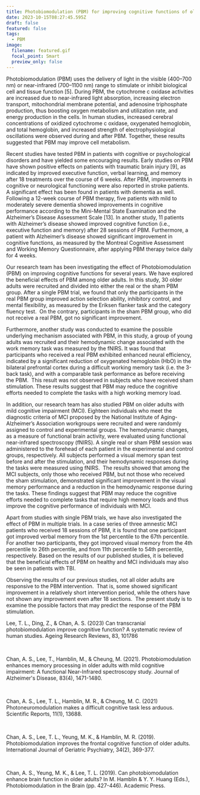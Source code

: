 ```yaml
---
title: Photobiomodulation (PBM) for improving cognitive functions of older adults
date: 2023-10-15T08:27:45.595Z
draft: false
featured: false
tags:
  - PBM
image:
  filename: featured.gif
  focal_point: Smart
  preview_only: false
---
```

Photobiomodulation (PBM) uses the delivery of light in the visible (400–700 nm) or near-infrared (700–1100 nm) range to stimulate or inhibit biological cell and tissue function \[5]. During PBM, the cytochrome c oxidase activities are increased due to near-infrared light absorption, increasing electron transport, mitochondrial membrane potential, and adenosine triphosphate production, thus boosting oxygen metabolism and utilization rate, and energy production in the cells. In human studies, increased cerebral concentrations of oxidized cytochrome c oxidase, oxygenated hemoglobin, and total hemoglobin, and increased strength of electrophysiological oscillations were observed during and after PBM. Together, these results suggested that PBM may improve cell metabolism. 

Recent studies have tested PBM in patients with cognitive or psychological disorders and have yielded some encouraging results. Early studies on PBM have shown positive effects on patients with traumatic brain injury \[9], as indicated by improved executive function, verbal learning, and memory after 18 treatments over the course of 6 weeks. After PBM, improvements in cognitive or neurological functioning were also reported in stroke patients. A significant effect has been found in patients with dementia as well. Following a 12-week course of PBM therapy, five patients with mild to moderately severe dementia showed improvements in cognitive performance according to the Mini-Mental State Examination and the Alzheimer’s Disease Assessment Scale \[13]. In another study, 11 patients with Alzheimer’s disease showed improved cognitive function (i.e., executive function and memory) after 28 sessions of PBM. Furthermore, a patient with Alzheimer’s disease showed significant improvement in cognitive functions, as measured by the Montreal Cognitive Assessment and Working Memory Questionnaire, after applying PBM therapy twice daily for 4 weeks.  

Our research team has been investigating the effect of Photobiomodulation (PBM) on improving cognitive functions for several years. We have explored the beneficial effects of PBM among older adults. In this study, 30 older adults were recruited and divided into either the real or the sham PBM group. After a single PBM trial, we found that only the participants in the real PBM group improved action selection ability, inhibitory control, and mental flexibility, as measured by the Eriksen flanker task and the category fluency test.  On the contrary, participants in the sham PBM group, who did not receive a real PBM, got no significant improvement.

Furthermore, another study was conducted to examine the possible underlying mechanism associated with PBM, in this study, a group of young adults was recruited and their hemodynamic change associated with the work memory task was measured by the fNIRS. It was found that participants who received a real PBM exhibited enhanced neural efficiency, indicated by a significant reduction of oxygenated hemoglobin (HbO) in the bilateral prefrontal cortex during a difficult working memory task (i.e. the 3-back task), and with a comparable task performance as before receiving the PBM.  This result was not observed in subjects who have received sham stimulation. These results suggest that PBM may reduce the cognitive efforts needed to complete the tasks with a high working memory load.  

In addition, our research team has also studied PBM on older adults with mild cognitive impairment (MCI). Eighteen individuals who meet the diagnostic criteria of MCI proposed by the National Institute of Aging-Alzheimer’s Association workgroups were recruited and were randomly assigned to control and experimental groups. The hemodynamic changes, as a measure of functional brain activity, were evaluated using functional near-infrared spectroscopy (fNIRS). A single real or sham PBM session was administered to the forehead of each patient in the experimental and control groups, respectively. All subjects performed a visual memory span test before and after the stimulation, and their hemodynamic responses during the tasks were measured using fNIRS.  The results showed that among the MCI subjects, only those who received PBM, but not those who received the sham stimulation, demonstrated significant improvement in the visual memory performance and a reduction in the hemodynamic response during the tasks. These findings suggest that PBM may reduce the cognitive efforts needed to complete tasks that require high memory loads and thus improve the cognitive performance of individuals with MCI. 

Apart from studies with single PBM trials, we have also investigated the effect of PBM in multiple trials. In a case series of three amnestic MCI patients who received 18 sessions of PBM, it is found that one participant got improved verbal memory from the 1st percentile to the 67th percentile. For another two participants, they got improved visual memory from the 4th percentile to 26th percentile, and from 11th percentile to 54th percentile, respectively. Based on the results of our published studies, it is believed that the beneficial effects of PBM on healthy and MCI individuals may also be seen in patients with TBI. 

Observing the results of our previous studies, not all older adults are responsive to the PBM intervention.  That is, some showed significant improvement in a relatively short intervention period, while the others have not shown any improvement even after 18 sections.  The present study is to examine the possible factors that may predict the response of the PBM stimulation.



Lee, T. L., Ding, Z., & Chan, A. S. (2023) Can transcranial photobiomodulation improve cognitive function? A systematic review of human studies. Ageing Research Reviews, 83, 101786

 

Chan, A. S., Lee, T., Hamblin, M., & Cheung, M. (2021). Photobiomodulation enhances memory processing in older adults with mild cognitive impairment: A functional Near-Infrared spectroscopy study. Journal of Alzheimer's Disease, 83(4), 1471-1480. 

​

Chan, A. S., Lee, T. L., Hamblin, M. R., & Cheung, M. C. (2021) Photoneuromodulation makes a difficult cognitive task less arduous. Scientific Reports, 11(1), 13688.

​

Chan, A. S., Lee, T. L., Yeung, M. K., & Hamblin, M. R. (2019). Photobiomodulation improves the frontal cognitive function of older adults. International Journal of Geriatric Psychiatry, 34(2), 369-377.

​

Chan, A. S., Yeung, M. K., & Lee, T. L. (2019). Can photobiomodulation enhance brain function in older adults? In M. Hamblin & Y. Y. Huang (Eds.), Photobiomodulation in the Brain (pp. 427-446). Academic Press.

<!--EndFragment-->
